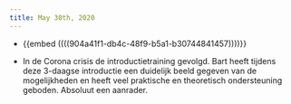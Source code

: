 ```yaml
---
title: May 30th, 2020
---
```


- {{embed  ((((904a41f1-db4c-48f9-b5a1-b30744841457))))}}

- In de Corona crisis de introductietraining gevolgd. Bart heeft tijdens deze 3-daagse introductie een duidelijk beeld gegeven van de mogelijkheden en heeft veel praktische en theoretisch ondersteuning geboden. Absoluut een aanrader. 
